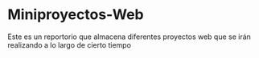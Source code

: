 # Miniproyectos-Web
Este es un reportorio que almacena diferentes proyectos web que se irán realizando a lo largo de cierto tiempo
